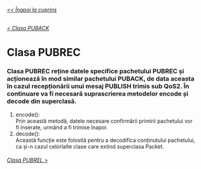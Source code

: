 ###### [<< Înapoi la cuprins](../Cuprins.md)
###### [< Clasa PUBACK](10.%20PUBACK.md)
# Clasa PUBREC
### Clasa PUBREC reține datele specifice pachetului PUBREC și acționează în mod similar pachetului PUBACK, de data aceasta în cazul recepționării unui mesaj PUBLISH trimis sub QoS2. În continuare va fi necesară suprascrierea metodelor encode și decode din superclasă.
1. encode():  
Prin această metodă, datele necesare confirmării primirii pachetului vor fi inserate, urmând a fi trimise înapoi.
2. decode():  
Această funcție este folosită pentru a decodifica conținutului pachetului, ca și-n cazul celorlalte clase care extind superclasa Packet.
###### [Clasa PUBREL >](12.%20PUBREL.md)
